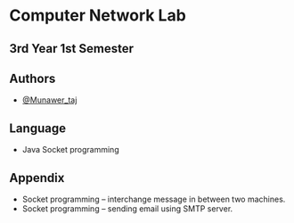 # Computer Network Lab
## 3rd Year 1st Semester

## Authors

- [@Munawer_taj](https://https://github.com/Munawertaj)

## Language

- Java Socket programming

## Appendix

- Socket programming – interchange message in between two machines.
- Socket programming – sending email using SMTP server.

